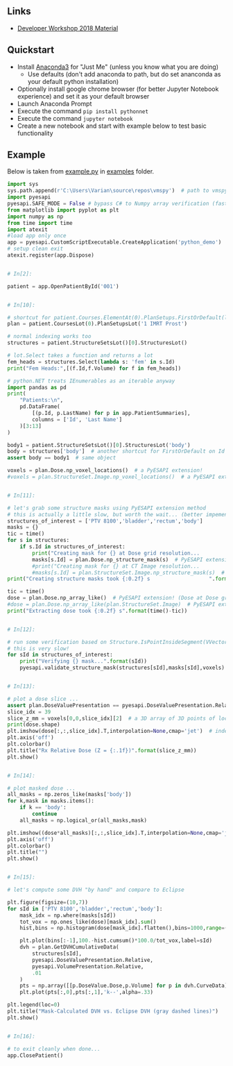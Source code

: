 ## Links
* [Developer Workshop 2018 Material](examples/DeveloperWorkshop2018)

## Quickstart

* Install [Anaconda3](https://www.anaconda.com/download/?lang=en-us) for "Just Me" (unless you know what you are doing)
  * Use defaults (don't add anaconda to path, but do set ananconda as your default python installation)
* Optionally install google chrome browser (for better Jupyter Notebook experience) and set it as your default browser
* Launch Anaconda Prompt
* Execute the command `pip install pythonnet`
* Execute the command `jupyter notebook`
* Create a new notebook and start with example below to test basic functionality

## Example
Below is taken from [example.py](https://github.com/VarianPremiumDeveloper/PyESAPI/blob/master/examples/example.py) in [examples](https://github.com/VarianPremiumDeveloper/PyESAPI/blob/master/examples) folder.

```python
import sys
sys.path.append(r'C:\Users\Varian\source\repos\vmspy')  # path to vmspy repo
import pyesapi
pyesapi.SAFE_MODE = False # bypass C# to Numpy array verification (faster)
from matplotlib import pyplot as plt
import numpy as np
from time import time
import atexit
#load app only once
app = pyesapi.CustomScriptExecutable.CreateApplication('python_demo')  # script name is used for logging
# setup clean exit
atexit.register(app.Dispose)


# In[2]:

patient = app.OpenPatientById('001')


# In[10]:

# shortcut for patient.Courses.ElementAt(0).PlanSetups.FirstOrDefault(lambda x: x.Id == '1 IMRT Prost' )
plan = patient.CoursesLot(0).PlanSetupsLot('1 IMRT Prost')

# normal indexing works too
structures = patient.StructureSetsLot()[0].StructuresLot()

# lot.Select takes a function and returns a lot
fem_heads = structures.Select(lambda s: 'fem' in s.Id)
print("Fem Heads:",[(f.Id,f.Volume) for f in fem_heads])

# python.NET treats IEnumerables as an iterable anyway
import pandas as pd
print(
    "Patients:\n",
    pd.DataFrame(
        [(p.Id, p.LastName) for p in app.PatientSummaries],
        columns = ['Id', 'Last Name']
    )[3:13]
)  

body1 = patient.StructureSetsLot()[0].StructuresLot('body')
body = structures['body']  # another shortcut for FirstOrDefault on Id field
assert body == body1  # same object

voxels = plan.Dose.np_voxel_locations()  # a PyESAPI extension!
#voxels = plan.StructureSet.Image.np_voxel_locations()  # a PyESAPI extension!


# In[11]:

# let's grab some structure masks using PyESAPI extension method
# this is actually a little slow, but worth the wait... (better impemented in c++ and added to ESAPI)
structures_of_interest = ['PTV 8100','bladder','rectum','body']
masks = {}
tic = time()
for s in structures:
    if s.Id in structures_of_interest:
        print("Creating mask for {} at Dose grid resolution...            ".format(s.Id),end='\r')
        masks[s.Id] = plan.Dose.np_structure_mask(s)  # PyESAPI extension!
        #print("Creating mask for {} at CT Image resolution...            ".format(s.Id),end='\r')
        #masks[s.Id] = plan.StructureSet.Image.np_structure_mask(s)  # PyESAPI extension!
print("Creating structure masks took {:0.2f} s                   ".format(time()-tic))

tic = time()
dose = plan.Dose.np_array_like()  # PyESAPI extension! (Dose at Dose grid resolution, default)
#dose = plan.Dose.np_array_like(plan.StructureSet.Image)  # PyESAPI extension! (Dose at CT Image resolution)
print("Extracting dose took {:0.2f} s".format(time()-tic))


# In[12]:

# run some verification based on Structure.IsPointInsideSegment(VVector) ...
# this is very slow!
for sId in structures_of_interest:
    print("Verifying {} mask...".format(sId))
    pyesapi.validate_structure_mask(structures[sId],masks[sId],voxels)


# In[13]:

# plot a dose slice ...
assert plan.DoseValuePresentation == pyesapi.DoseValuePresentation.Relative, "dose not in relative units"
slice_idx = 39
slice_z_mm = voxels[0,0,slice_idx][2]  # a 3D array of 3D points of locations for each voxel
print(dose.shape)
plt.imshow(dose[:,:,slice_idx].T,interpolation=None,cmap='jet')  # indexed as [x,y,z], transpose needed for imshow
plt.axis('off')
plt.colorbar()
plt.title("Rx Relative Dose (Z = {:.1f})".format(slice_z_mm))
plt.show()


# In[14]:

# plot masked dose ...
all_masks = np.zeros_like(masks['body'])
for k,mask in masks.items():
    if k == 'body':
        continue
    all_masks = np.logical_or(all_masks,mask)

plt.imshow((dose*all_masks)[:,:,slice_idx].T,interpolation=None,cmap='jet')  # mask is indexed same as dose grid
plt.axis('off')
plt.colorbar()
plt.title("")
plt.show()


# In[15]:

# let's compute some DVH "by hand" and compare to Eclipse

plt.figure(figsize=(10,7))
for sId in ['PTV 8100','bladder','rectum','body']:
    mask_idx = np.where(masks[sId])
    tot_vox = np.ones_like(dose)[mask_idx].sum()
    hist,bins = np.histogram(dose[mask_idx].flatten(),bins=1000,range=(0,dose.max()))

    plt.plot(bins[:-1],100.-hist.cumsum()*100.0/tot_vox,label=sId)
    dvh = plan.GetDVHCumulativeData(
        structures[sId],
        pyesapi.DoseValuePresentation.Relative,
        pyesapi.VolumePresentation.Relative,
        .01
    )
    pts = np.array([[p.DoseValue.Dose,p.Volume] for p in dvh.CurveData])
    plt.plot(pts[:,0],pts[:,1],'k--',alpha=.33)

plt.legend(loc=0)
plt.title("Mask-Calculated DVH vs. Eclipse DVH (gray dashed lines)")
plt.show()


# In[16]:

# to exit cleanly when done...
app.ClosePatient()

```
